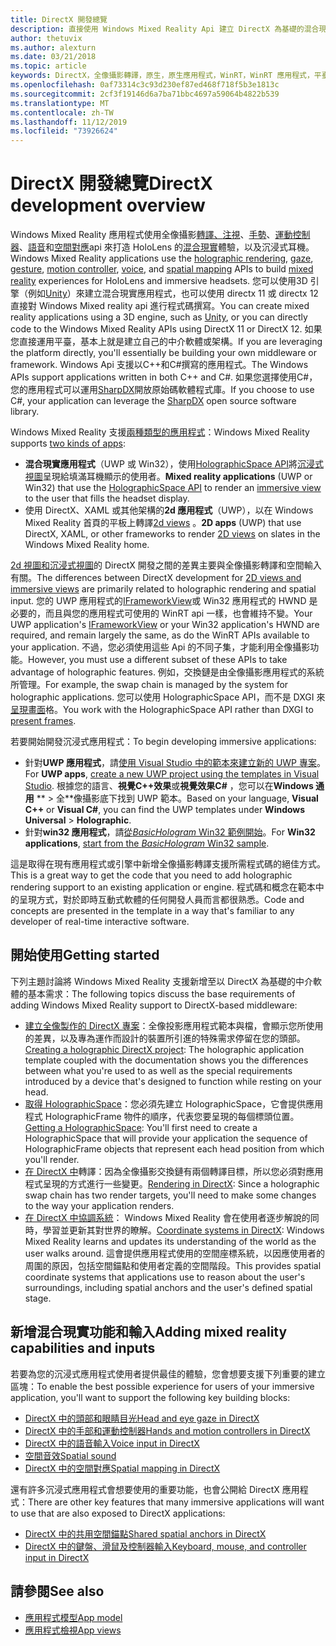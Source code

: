 ```yaml
---
title: DirectX 開發總覽
description: 直接使用 Windows Mixed Reality Api 建立 DirectX 為基礎的混合現實引擎。
author: thetuvix
ms.author: alexturn
ms.date: 03/21/2018
ms.topic: article
keywords: DirectX，全像攝影轉譯，原生，原生應用程式，WinRT，WinRT 應用程式，平臺 Api，自訂引擎，中介軟體
ms.openlocfilehash: 0af73314c3c93d230ef87ed468f718f5b3e1813c
ms.sourcegitcommit: 2cf3f19146d6a7ba71bbc4697a59064b4822b539
ms.translationtype: MT
ms.contentlocale: zh-TW
ms.lasthandoff: 11/12/2019
ms.locfileid: "73926624"
---
```

# <a name="directx-development-overview"></a><span data-ttu-id="598ac-104">DirectX 開發總覽</span><span class="sxs-lookup"><span data-stu-id="598ac-104">DirectX development overview</span></span>


<span data-ttu-id="598ac-105">Windows Mixed Reality 應用程式使用全像攝影[轉譯、](rendering.md)[注視](gaze-and-commit.md)、[手勢](gaze-and-commit.md#composite-gestures)、[運動控制器](motion-controllers.md)、[語音](voice-input.md)和[空間對應](spatial-mapping.md)api 來打造 HoloLens 的[混合現實](mixed-reality.md)體驗，以及沉浸式耳機。</span><span class="sxs-lookup"><span data-stu-id="598ac-105">Windows Mixed Reality applications use the [holographic rendering](rendering.md), [gaze](gaze-and-commit.md), [gesture](gaze-and-commit.md#composite-gestures), [motion controller](motion-controllers.md), [voice](voice-input.md), and [spatial mapping](spatial-mapping.md) APIs to build [mixed reality](mixed-reality.md) experiences for HoloLens and immersive headsets.</span></span> <span data-ttu-id="598ac-106">您可以使用3D 引擎（例如[Unity](unity-development-overview.md)）來建立混合現實應用程式，也可以使用 directx 11 或 directx 12 直接對 Windows Mixed reality api 進行程式碼撰寫。</span><span class="sxs-lookup"><span data-stu-id="598ac-106">You can create mixed reality applications using a 3D engine, such as [Unity](unity-development-overview.md), or you can directly code to the Windows Mixed Reality APIs using DirectX 11 or DirectX 12.</span></span> <span data-ttu-id="598ac-107">如果您直接運用平臺，基本上就是建立自己的中介軟體或架構。</span><span class="sxs-lookup"><span data-stu-id="598ac-107">If you are leveraging the platform directly, you'll essentially be building your own middleware or framework.</span></span> <span data-ttu-id="598ac-108">Windows Api 支援以C++和C#撰寫的應用程式。</span><span class="sxs-lookup"><span data-stu-id="598ac-108">The Windows APIs support applications written in both C++ and C#.</span></span> <span data-ttu-id="598ac-109">如果您選擇使用C#，您的應用程式可以運用[SharpDX](https://sharpdx.org/)開放原始碼軟體程式庫。</span><span class="sxs-lookup"><span data-stu-id="598ac-109">If you choose to use C#, your application can leverage the [SharpDX](https://sharpdx.org/) open source software library.</span></span>


<span data-ttu-id="598ac-110">Windows Mixed Reality 支援[兩種類型的應用程式](app-views.md)：</span><span class="sxs-lookup"><span data-stu-id="598ac-110">Windows Mixed Reality supports [two kinds of apps](app-views.md):</span></span>
* <span data-ttu-id="598ac-111">**混合現實應用程式**（UWP 或 Win32），使用[HolographicSpace API](getting-a-holographicspace.md)將[沉浸式視圖](app-views.md)呈現給填滿耳機顯示的使用者。</span><span class="sxs-lookup"><span data-stu-id="598ac-111">**Mixed reality applications** (UWP or Win32) that use the [HolographicSpace API](getting-a-holographicspace.md) to render an [immersive view](app-views.md) to the user that fills the headset display.</span></span>
* <span data-ttu-id="598ac-112">使用 DirectX、XAML 或其他架構的**2d 應用程式**（UWP），以在 Windows Mixed Reality 首頁的平板上轉譯[2d views](app-views.md#2d-views) 。</span><span class="sxs-lookup"><span data-stu-id="598ac-112">**2D apps** (UWP) that use DirectX, XAML, or other frameworks to render [2D views](app-views.md#2d-views) on slates in the Windows Mixed Reality home.</span></span>


<span data-ttu-id="598ac-113">[2d 視圖和沉浸式視圖](app-views.md)的 DirectX 開發之間的差異主要與全像攝影轉譯和空間輸入有關。</span><span class="sxs-lookup"><span data-stu-id="598ac-113">The differences between DirectX development for [2D views and immersive views](app-views.md) are primarily related to holographic rendering and spatial input.</span></span> <span data-ttu-id="598ac-114">您的 UWP 應用程式的[IFrameworkView](https://msdn.microsoft.com/library/windows/apps/windows.applicationmodel.core.iframeworkview.aspx)或 Win32 應用程式的 HWND 是必要的，而且與您的應用程式可使用的 WinRT api 一樣，也會維持不變。</span><span class="sxs-lookup"><span data-stu-id="598ac-114">Your UWP application's [IFrameworkView](https://msdn.microsoft.com/library/windows/apps/windows.applicationmodel.core.iframeworkview.aspx) or your Win32 application's HWND are required, and remain largely the same, as do the WinRT APIs available to your application.</span></span> <span data-ttu-id="598ac-115">不過，您必須使用這些 Api 的不同子集，才能利用全像攝影功能。</span><span class="sxs-lookup"><span data-stu-id="598ac-115">However, you must use a different subset of these APIs to take advantage of holographic features.</span></span> <span data-ttu-id="598ac-116">例如，交換鏈是由全像攝影應用程式的系統所管理。</span><span class="sxs-lookup"><span data-stu-id="598ac-116">For example, the swap chain is managed by the system for holographic applications.</span></span> <span data-ttu-id="598ac-117">您可以使用 HolographicSpace API，而不是 DXGI 來[呈現畫面](rendering-in-directx.md)格。</span><span class="sxs-lookup"><span data-stu-id="598ac-117">You work with the HolographicSpace API rather than DXGI to [present frames](rendering-in-directx.md).</span></span>

<span data-ttu-id="598ac-118">若要開始開發沉浸式應用程式：</span><span class="sxs-lookup"><span data-stu-id="598ac-118">To begin developing immersive applications:</span></span>
* <span data-ttu-id="598ac-119">針對**UWP 應用程式**，請[使用 Visual Studio 中的範本來建立新的 UWP 專案](creating-a-holographic-directx-project.md)。</span><span class="sxs-lookup"><span data-stu-id="598ac-119">For **UWP apps**, [create a new UWP project using the templates in Visual Studio](creating-a-holographic-directx-project.md).</span></span> <span data-ttu-id="598ac-120">根據您的語言、**視覺C++效果**或**視覺效果C#** ，您可以在**Windows 通用** \*\* > 全\*\*像攝影底下找到 UWP 範本。</span><span class="sxs-lookup"><span data-stu-id="598ac-120">Based on your language, **Visual C++** or **Visual C#**, you can find the UWP templates under **Windows Universal** > **Holographic**.</span></span>
* <span data-ttu-id="598ac-121">針對**win32 應用程式**，請[從*BasicHologram* Win32 範例開始](creating-a-holographic-directx-project.md#creating-a-win32-project)。</span><span class="sxs-lookup"><span data-stu-id="598ac-121">For **Win32 applications**, [start from the *BasicHologram* Win32 sample](creating-a-holographic-directx-project.md#creating-a-win32-project).</span></span>

<span data-ttu-id="598ac-122">這是取得在現有應用程式或引擎中新增全像攝影轉譯支援所需程式碼的絕佳方式。</span><span class="sxs-lookup"><span data-stu-id="598ac-122">This is a great way to get the code that you need to add holographic rendering support to an existing application or engine.</span></span> <span data-ttu-id="598ac-123">程式碼和概念在範本中的呈現方式，對於即時互動式軟體的任何開發人員而言都很熟悉。</span><span class="sxs-lookup"><span data-stu-id="598ac-123">Code and concepts are presented in the template in a way that's familiar to any developer of real-time interactive software.</span></span>


## <a name="getting-started"></a><span data-ttu-id="598ac-124">開始使用</span><span class="sxs-lookup"><span data-stu-id="598ac-124">Getting started</span></span>

<span data-ttu-id="598ac-125">下列主題討論將 Windows Mixed Reality 支援新增至以 DirectX 為基礎的中介軟體的基本需求：</span><span class="sxs-lookup"><span data-stu-id="598ac-125">The following topics discuss the base requirements of adding Windows Mixed Reality support to DirectX-based middleware:</span></span>

* <span data-ttu-id="598ac-126">[建立全像製作的 DirectX 專案](creating-a-holographic-directx-project.md)：全像投影應用程式範本與檔，會顯示您所使用的差異，以及專為運作而設計的裝置所引進的特殊需求停留在您的頭部。</span><span class="sxs-lookup"><span data-stu-id="598ac-126">[Creating a holographic DirectX project](creating-a-holographic-directx-project.md): The holographic application template coupled with the documentation shows you the differences between what you're used to as well as the special requirements introduced by a device that's designed to function while resting on your head.</span></span>
* <span data-ttu-id="598ac-127">[取得 HolographicSpace](getting-a-holographicspace.md)：您必須先建立 HolographicSpace，它會提供應用程式 HolographicFrame 物件的順序，代表您要呈現的每個標頭位置。</span><span class="sxs-lookup"><span data-stu-id="598ac-127">[Getting a HolographicSpace](getting-a-holographicspace.md): You'll first need to create a HolographicSpace that will provide your application the sequence of HolographicFrame objects that represent each head position from which you'll render.</span></span>
* <span data-ttu-id="598ac-128">[在 DirectX 中](rendering-in-directx.md)轉譯：因為全像攝影交換鏈有兩個轉譯目標，所以您必須對應用程式呈現的方式進行一些變更。</span><span class="sxs-lookup"><span data-stu-id="598ac-128">[Rendering in DirectX](rendering-in-directx.md): Since a holographic swap chain has two render targets, you'll need to make some changes to the way your application renders.</span></span>
* <span data-ttu-id="598ac-129">[在 DirectX 中協調系統](coordinate-systems-in-directx.md)： Windows Mixed Reality 會在使用者逐步解說的同時，學習並更新其對世界的瞭解。</span><span class="sxs-lookup"><span data-stu-id="598ac-129">[Coordinate systems in DirectX](coordinate-systems-in-directx.md): Windows Mixed Reality learns and updates its understanding of the world as the user walks around.</span></span> <span data-ttu-id="598ac-130">這會提供應用程式使用的空間座標系統，以因應使用者的周圍的原因，包括空間錨點和使用者定義的空間階段。</span><span class="sxs-lookup"><span data-stu-id="598ac-130">This provides spatial coordinate systems that applications use to reason about the user's surroundings, including spatial anchors and the user's defined spatial stage.</span></span>

## <a name="adding-mixed-reality-capabilities-and-inputs"></a><span data-ttu-id="598ac-131">新增混合現實功能和輸入</span><span class="sxs-lookup"><span data-stu-id="598ac-131">Adding mixed reality capabilities and inputs</span></span>

<span data-ttu-id="598ac-132">若要為您的沉浸式應用程式使用者提供最佳的體驗，您會想要支援下列重要的建立區塊：</span><span class="sxs-lookup"><span data-stu-id="598ac-132">To enable the best possible experience for users of your immersive application, you'll want to support the following key building blocks:</span></span>

* [<span data-ttu-id="598ac-133">DirectX 中的頭部和眼睛目光</span><span class="sxs-lookup"><span data-stu-id="598ac-133">Head and eye gaze in DirectX</span></span>](gaze-in-directx.md)
* [<span data-ttu-id="598ac-134">DirectX 中的手部和運動控制器</span><span class="sxs-lookup"><span data-stu-id="598ac-134">Hands and motion controllers in DirectX</span></span>](hands-and-motion-controllers-in-directx.md)
* [<span data-ttu-id="598ac-135">DirectX 中的語音輸入</span><span class="sxs-lookup"><span data-stu-id="598ac-135">Voice input in DirectX</span></span>](voice-input-in-directx.md)
* [<span data-ttu-id="598ac-136">空間音效</span><span class="sxs-lookup"><span data-stu-id="598ac-136">Spatial sound</span></span>](https://docs.microsoft.com/windows/win32/coreaudio/spatial-sound)
* [<span data-ttu-id="598ac-137">DirectX 中的空間對應</span><span class="sxs-lookup"><span data-stu-id="598ac-137">Spatial mapping in DirectX</span></span>](spatial-mapping-in-directx.md)


<span data-ttu-id="598ac-138">還有許多沉浸式應用程式會想要使用的重要功能，也會公開給 DirectX 應用程式：</span><span class="sxs-lookup"><span data-stu-id="598ac-138">There are other key features that many immersive applications will want to use that are also exposed to DirectX applications:</span></span>

* [<span data-ttu-id="598ac-139">DirectX 中的共用空間錨點</span><span class="sxs-lookup"><span data-stu-id="598ac-139">Shared spatial anchors in DirectX</span></span>](shared-spatial-anchors-in-directx.md)
* [<span data-ttu-id="598ac-140">DirectX 中的鍵盤、滑鼠及控制器輸入</span><span class="sxs-lookup"><span data-stu-id="598ac-140">Keyboard, mouse, and controller input in DirectX</span></span>](keyboard,-mouse,-and-controller-input-in-directx.md)

## <a name="see-also"></a><span data-ttu-id="598ac-141">請參閱</span><span class="sxs-lookup"><span data-stu-id="598ac-141">See also</span></span>
* [<span data-ttu-id="598ac-142">應用程式模型</span><span class="sxs-lookup"><span data-stu-id="598ac-142">App model</span></span>](app-model.md)
* [<span data-ttu-id="598ac-143">應用程式檢視</span><span class="sxs-lookup"><span data-stu-id="598ac-143">App views</span></span>](app-views.md)
